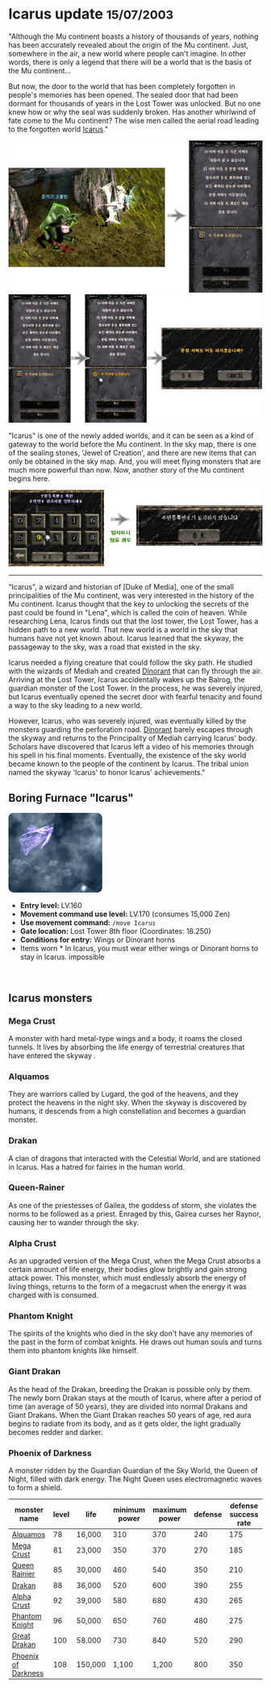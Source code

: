 # Icarus update <small>15/07/2003</small>

"Although the Mu continent boasts a history of thousands of years, nothing has been accurately revealed about the origin of the Mu continent. Just, somewhere in the air, a new world where people can't imagine. In other words, there is only a legend that there will be a world that is the basis of the Mu continent...

But now, the door to the world that has been completely forgotten in people's memories has been opened. The sealed door that had been dormant for thousands of years in the Lost Tower was unlocked. But no one knew how or why the seal was suddenly broken. Has another whirlwind of fate come to the Mu continent? The wise men called the aerial road leading to the forgotten world [Icarus](/map/icarus)."

![](./img/01.gif)
![](./img/02.gif)

"Icarus" is one of the newly added worlds, and it can be seen as a kind of gateway to the world before the Mu continent. In the sky map, there is one of the sealing stones, 'Jewel of Creation', and there are new items that can only be obtained in the sky map. And, you will meet flying monsters that are much more powerful than now. Now, another story of the Mu continent begins here.

![](./img/03.gif)

---

"Icarus", a wizard and historian of [Duke of Media], one of the small principalities of the Mu continent, was very interested in the history of the Mu continent. Icarus thought that the key to unlocking the secrets of the past could be found in "Lena", which is called the coin of heaven. While researching Lena, Icarus finds out that the lost tower, the Lost Tower, has a hidden path to a new world. That new world is a world in the sky that humans have not yet known about. Icarus learned that the skyway, the passageway to the sky, was a road that existed in the sky.

Icarus needed a flying creature that could follow the sky path. He studied with the wizards of Mediah and created [Dinorant](/item/horn_of_dinorant) that can fly through the air. Arriving at the Lost Tower, Icarus accidentally wakes up the Balrog, the guardian monster of the Lost Tower. In the process, he was severely injured, but Icarus eventually opened the secret door with fearful tenacity and found a way to the sky leading to a new world.

However, Icarus, who was severely injured, was eventually killed by the monsters guarding the perforation road. [Dinorant](/item/horn_of_dinorant) barely escapes through the skyway and returns to the Principality of Mediah carrying Icarus' body. Scholars have discovered that Icarus left a video of his memories through his spell in his final moments. Eventually, the existence of the sky world became known to the people of the continent by Icarus. The tribal union named the skyway 'Icarus' to honor Icarus' achievements."

## Boring Furnace "Icarus"

![](./img/shot13_22.gif?mdFloat=left)

- **Entry level:** LV.160
- **Movement command use level:** LV.170 (consumes 15,000 Zen)
- **Use movement command:** `/move Icarus`
- **Gate location:** Lost Tower 8th floor (Coordinates: 18.250)
- **Conditions for entry:** Wings or Dinorant horns
- Items worn \* In Icarus, you must wear either wings or Dinorant horns to stay in Icarus. impossible

<br>

## Icarus monsters

### Mega Crust

A monster with hard metal-type wings and a body, it roams the closed tunnels.
It lives by absorbing the life energy of terrestrial creatures that have entered the skyway .

### Alquamos

They are warriors called by Lugard, the god of the heavens, and they protect the heavens in the night sky.
When the skyway is discovered by humans, it descends from a high constellation and becomes a guardian monster.

### Drakan

A clan of dragons that interacted with the Celestial World, and are stationed in Icarus.
Has a hatred for fairies in the human world.

### Queen-Rainer

As one of the priestesses of Gailea, the goddess of storm, she violates the norms to be followed as a priest.
Enraged by this, Gairea curses her Raynor, causing her to wander through the sky.

### Alpha Crust

As an upgraded version of the Mega Crust, when the Mega Crust absorbs a certain amount of life energy, their bodies glow brightly and gain strong attack power. This monster, which must endlessly absorb the energy of living things, returns to the form of a megacrust when the energy it was charged with is consumed.

### Phantom Knight

The spirits of the knights who died in the sky don't have any memories of the past in the form of combat knights.
He draws out human souls and turns them into phantom knights like himself.

### Giant Drakan

As the head of the Drakan, breeding the Drakan is possible only by them. The newly born
Drakan stays at the mouth of Icarus, where after a period of time (an average of 50 years), they
are divided into normal Drakans and Giant Drakans. When the Giant Drakan reaches 50 years of age, red aura begins to radiate from its body, and as it gets older, the light gradually becomes redder and darker.

### Phoenix of Darkness

A monster ridden by the Guardian Guardian of the Sky World, the Queen of Night, filled with dark energy.
The Night Queen uses electromagnetic waves to form a shield.

| monster name                                           | level | life    | minimum power | maximum power | defense | defense success rate |
| ------------------------------------------------------ | ----- | ------- | ------------- | ------------- | ------- | -------------------- |
| [Alquamos](/map/icarus#alquamos)                       | 78    | 16,000  | 310           | 370           | 240     | 175                  |
| [Mega Crust](/map/icarus#mega_crust)                   | 81    | 23,000  | 350           | 370           | 270     | 185                  |
| [Queen Rainier](/map/icarus#queen_rainier)             | 85    | 30,000  | 460           | 540           | 350     | 210                  |
| [Drakan](/map/icarus#drakan)                           | 88    | 36,000  | 520           | 600           | 390     | 255                  |
| [Alpha Crust](/map/icarus#alpha_crust)                 | 92    | 39,000  | 580           | 680           | 430     | 265                  |
| [Phantom Knight](/map/icarus#phantom_knight)           | 96    | 50,000  | 650           | 760           | 480     | 275                  |
| [Great Drakan](/map/icarus#great_drakan)               | 100   | 58.000  | 730           | 840           | 520     | 290                  |
| [Phoenix of Darkness](/map/icarus#phoenix_of_darkness) | 108   | 150,000 | 1,100         | 1,200         | 800     | 350                  |
